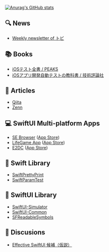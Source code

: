 [![Anurag's GitHub stats](https://github-readme-stats.vercel.app/api?username=YusukeHosonuma&theme=dark&show_icons=true
)](https://github.com/anuraghazra/github-readme-stats)

## 🔍 News
- [Weekly newsletter of トビ](https://www.getrevue.co/profile/tobi462)

## 📚 Books

- [iOSテスト全書 / PEAKS](https://peaks.cc/books/iOS_testing)
- [iOSアプリ開発自動テストの教科書 / 技術評論社](https://gihyo.jp/book/2019/978-4-297-10629-4)

## 📝 Articles

- [Qiita](https://qiita.com/YusukeHosonuma)
- [Zenn](https://zenn.dev/tobi462)

## 💻 SwiftUI Multi-platform Apps

- [SE Browser](https://github.com/YusukeHosonuma/Swift-Evolution-Browser) ([App Store](https://apps.apple.com/app/id1615741502))
- [LifeGame App](https://github.com/YusukeHosonuma/SwiftUI-LifeGame) ([App Store](https://apps.apple.com/app/id1620557880))
- [E2DC](https://github.com/YusukeHosonuma/E2DC) ([App Store](https://apps.apple.com/app/id1616576556))

## 📘 Swift Library

- [SwiftPrettyPrint](https://github.com/YusukeHosonuma/SwiftPrettyPrint)
- [SwiftParamTest](https://github.com/YusukeHosonuma/SwiftParamTest)

## 📗 SwiftUI Library

- [SwiftUI-Simulator](https://github.com/YusukeHosonuma/SwiftUI-Simulator)
- [SwiftUI-Common](https://github.com/YusukeHosonuma/SwiftUI-Common)
- [SFReadableSymbols](https://github.com/YusukeHosonuma/SFReadableSymbols)

## 💬 Discusions

- [Effective SwiftUI 候補（仮説）](https://github.com/YusukeHosonuma/Effective-SwiftUI)
